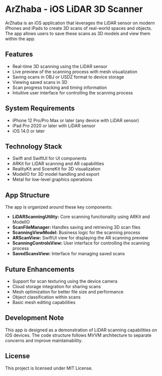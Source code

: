 # ArZhaba - iOS LiDAR 3D Scanner

ArZhaba is an iOS application that leverages the LiDAR sensor on modern iPhones and iPads to create 3D scans of real-world spaces and objects. The app allows users to save these scans as 3D models and view them within the app.

## Features

- Real-time 3D scanning using the LiDAR sensor
- Live preview of the scanning process with mesh visualization
- Saving scans in OBJ or USDZ format to device storage
- Viewing saved scans in 3D
- Scan progress tracking and timing information
- Intuitive user interface for controlling the scanning process

## System Requirements

- iPhone 12 Pro/Pro Max or later (any device with LiDAR sensor)
- iPad Pro 2020 or later with LiDAR sensor
- iOS 14.0 or later

## Technology Stack

- Swift and SwiftUI for UI components
- ARKit for LiDAR scanning and AR capabilities
- RealityKit and SceneKit for 3D visualization
- ModelIO for 3D model handling and export
- Metal for low-level graphics operations

## App Structure

The app is organized around these key components:

- **LiDARScanningUtility:** Core scanning functionality using ARKit and ModelIO
- **ScanFileManager:** Handles saving and retrieving 3D scan files
- **ScanningViewModel:** Business logic for the scanning process
- **ARScanView:** SwiftUI view for displaying the AR scanning preview
- **ScanningControlsView:** User interface for controlling the scanning process
- **SavedScansView:** Interface for managing saved scans

## Future Enhancements

- Support for scan texturing using the device camera
- Cloud storage integration for sharing scans
- Mesh optimization for better file size and performance
- Object classification within scans
- Basic mesh editing capabilities

## Development Note

This app is designed as a demonstration of LiDAR scanning capabilities on iOS devices. The code structure follows MVVM architecture to separate concerns and improve maintainability.

## License

This project is licensed under MIT License. 